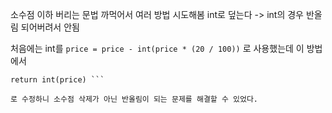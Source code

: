 소수점 이하 버리는 문법 까먹어서 여러 방법 시도해봄
int로 덮는다 -> int의 경우 반올림 되어버려서 안됨

처음에는 int를
``` price = price - int(price * (20 / 100)) ```
로 사용했는데 이 방법에서
``` price = price - price * (20 / 100) 
return int(price) ```

로 수정하니 소수점 삭제가 아닌 반올림이 되는 문제를 해결할 수 있었다.